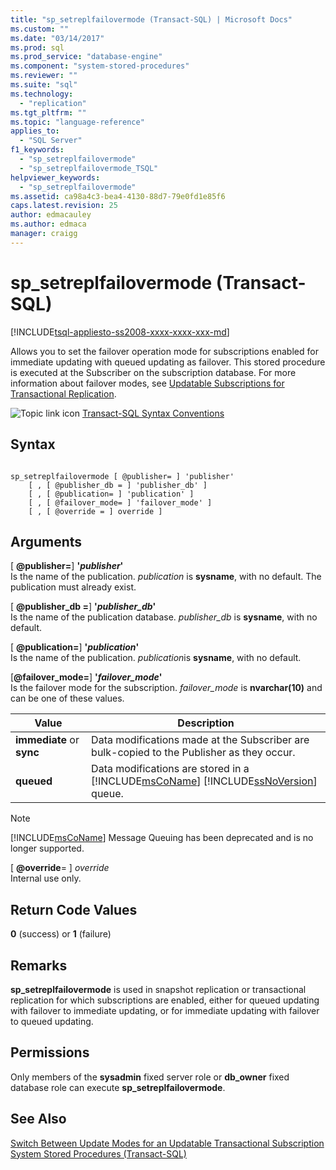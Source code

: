 ```yaml
---
title: "sp_setreplfailovermode (Transact-SQL) | Microsoft Docs"
ms.custom: ""
ms.date: "03/14/2017"
ms.prod: sql
ms.prod_service: "database-engine"
ms.component: "system-stored-procedures"
ms.reviewer: ""
ms.suite: "sql"
ms.technology: 
  - "replication"
ms.tgt_pltfrm: ""
ms.topic: "language-reference"
applies_to: 
  - "SQL Server"
f1_keywords: 
  - "sp_setreplfailovermode"
  - "sp_setreplfailovermode_TSQL"
helpviewer_keywords: 
  - "sp_setreplfailovermode"
ms.assetid: ca98a4c3-bea4-4130-88d7-79e0fd1e85f6
caps.latest.revision: 25
author: edmacauley
ms.author: edmaca
manager: craigg
---
```

# sp_setreplfailovermode (Transact-SQL)
[!INCLUDE[tsql-appliesto-ss2008-xxxx-xxxx-xxx-md](../../includes/tsql-appliesto-ss2008-xxxx-xxxx-xxx-md.md)]

  Allows you to set the failover operation mode for subscriptions enabled for immediate updating with queued updating as failover. This stored procedure is executed at the Subscriber on the subscription database. For more information about failover modes, see [Updatable Subscriptions for Transactional Replication](../../relational-databases/replication/transactional/updatable-subscriptions-for-transactional-replication.md).  
  
 ![Topic link icon](../../database-engine/configure-windows/media/topic-link.gif "Topic link icon") [Transact-SQL Syntax Conventions](../../t-sql/language-elements/transact-sql-syntax-conventions-transact-sql.md)  
  
## Syntax  
  
```  
  
sp_setreplfailovermode [ @publisher= ] 'publisher'  
    [ , [ @publisher_db = ] 'publisher_db' ]  
    [ , [ @publication= ] 'publication' ]  
    [ , [ @failover_mode= ] 'failover_mode' ]  
    [ , [ @override = ] override ]  
```  
  
## Arguments  
 [ **@publisher=**] **'***publisher***'**  
 Is the name of the publication. *publication* is **sysname**, with no default. The publication must already exist.  
  
 [ **@publisher_db =**] **'***publisher_db***'**  
 Is the name of the publication database. *publisher_db* is **sysname**, with no default.  
  
 [ **@publication=**] **'***publication***'**  
 Is the name of the publication. *publication*is **sysname**, with no default.  
  
 [**@failover_mode=**] **'***failover_mode***'**  
 Is the failover mode for the subscription. *failover_mode* is **nvarchar(10)** and can be one of these values.  
  
|Value|Description|  
|-----------|-----------------|  
|**immediate** or **sync**|Data modifications made at the Subscriber are bulk-copied to the Publisher as they occur.|  
|**queued**|Data modifications are stored in a [!INCLUDE[msCoName](../../includes/msconame-md.md)] [!INCLUDE[ssNoVersion](../../includes/ssnoversion-md.md)] queue.|  
  
> [!NOTE]  
>  [!INCLUDE[msCoName](../../includes/msconame-md.md)] Message Queuing has been deprecated and is no longer supported.  
  
 [ **@override**= ] *override*  
 Internal use only.  
  
## Return Code Values  
 **0** (success) or **1** (failure)  
  
## Remarks  
 **sp_setreplfailovermode** is used in snapshot replication or transactional replication for which subscriptions are enabled, either for queued updating with failover to immediate updating, or for immediate updating with failover to queued updating.  
  
## Permissions  
 Only members of the **sysadmin** fixed server role or **db_owner** fixed database role can execute **sp_setreplfailovermode**.  
  
## See Also  
 [Switch Between Update Modes for an Updatable Transactional Subscription](../../relational-databases/replication/administration/switch-between-update-modes-for-an-updatable-transactional-subscription.md)   
 [System Stored Procedures &#40;Transact-SQL&#41;](../../relational-databases/system-stored-procedures/system-stored-procedures-transact-sql.md)  
  
  
